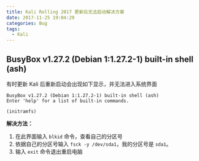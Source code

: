 ```yaml
---
title: Kali Rolling 2017 更新后无法启动解决方案
date: 2017-11-25 19:04:29
categories: Bug
tags:
  - Kali
---
```


## BusyBox v1.27.2 (Debian 1:1.27.2-1) built-in shell (ash)

有时更新 Kali 后重新启动会出现如下显示，并无法进入系统界面

```text
BusyBox v1.27.2 (Debian 1:1.27.2-1) built-in shell (ash)
Enter 'help' for a list of built-in commands.

(initramfs)
```

**解决方法：**

1. 在此界面输入 `blkid` 命令，查看自己的分区号
2. 依据自己的分区号输入 `fsck -y /dev/sda1`，我的分区号是 `sda1`。
3. 输入 `exit` 命令退出重启电脑
